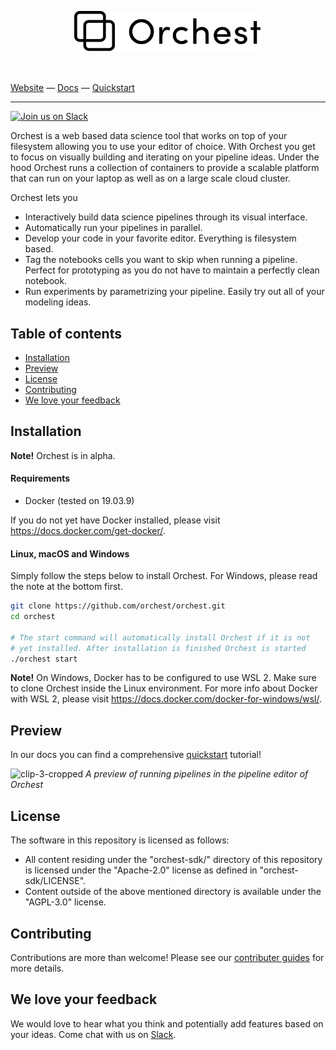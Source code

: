 <p align="center">
<a href="https://orchest.io">
  <img src="docs/source/img/logo.png" width="300px" />
</a>
</p>
<br/>

[Website](https://www.orchest.io) —
[Docs](https://orchest.readthedocs.io/en/latest/) —
[Quickstart](https://orchest.readthedocs.io/en/latest/quickstart.html)

---

[![Join us on Slack](https://img.shields.io/badge/%20-Join%20us%20on%20Slack-blue?style=for-the-badge&logo=slack&labelColor=5c5c5c)](https://join.slack.com/t/orchest/shared_invite/zt-g6wooj3r-6XI8TCWJrXvUnXKdIKU_8w)

Orchest is a web based data science tool that works on top of your filesystem allowing you to use
your editor of choice. With Orchest you get to focus on visually building and iterating on your
pipeline ideas. Under the hood Orchest runs a collection of containers to provide a scalable
platform that can run on your laptop as well as on a large scale cloud cluster.

Orchest lets you

- Interactively build data science pipelines through its visual interface.
- Automatically run your pipelines in parallel.
- Develop your code in your favorite editor. Everything is filesystem based.
- Tag the notebooks cells you want to skip when running a pipeline. Perfect for prototyping as you
  do not have to maintain a perfectly clean notebook.
- Run experiments by parametrizing your pipeline. Easily try out all of your modeling ideas.

## Table of contents

- [Installation](#installation)
- [Preview](#preview)
- [License](#license)
- [Contributing](#contributing)
- [We love your feedback](#we-love-your-feedback)

## Installation

**Note!** Orchest is in alpha.

#### Requirements

- Docker (tested on 19.03.9)

If you do not yet have Docker installed, please visit https://docs.docker.com/get-docker/.

#### Linux, macOS and Windows

Simply follow the steps below to install Orchest. For Windows, please read the note at the bottom first.

```bash
git clone https://github.com/orchest/orchest.git
cd orchest

# The start command will automatically install Orchest if it is not
# yet installed. After installation is finished Orchest is started
./orchest start
```

**Note!** On Windows, Docker has to be configured to use WSL 2. Make sure to clone Orchest inside
the Linux environment. For more info about Docker with WSL 2, please visit
https://docs.docker.com/docker-for-windows/wsl/.

## Preview

In our docs you can find a comprehensive
[quickstart](https://orchest.readthedocs.io/en/latest/quickstart.html) tutorial!

![clip-3-cropped](https://user-images.githubusercontent.com/1309307/82610401-95f25680-9bbe-11ea-9de3-b4dc44a1e01b.gif)
_A preview of running pipelines in the pipeline editor of Orchest_

## License

The software in this repository is licensed as follows:

- All content residing under the "orchest-sdk/" directory of this repository is licensed under the
  "Apache-2.0" license as defined in "orchest-sdk/LICENSE".
- Content outside of the above mentioned directory is available under the "AGPL-3.0" license.

## Contributing

Contributions are more than welcome! Please see our
[contributer guides](https://orchest.readthedocs.io/en/latest/development/contributer_guides.html)
for more details.

## We love your feedback

We would love to hear what you think and potentially add features based on your ideas. Come chat
with us on [Slack](https://join.slack.com/t/orchest/shared_invite/zt-g6wooj3r-6XI8TCWJrXvUnXKdIKU_8w).
